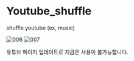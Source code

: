 # Youtube_shuffle
 shuffle youtube (ex, music)


![006](https://user-images.githubusercontent.com/61727311/125076982-8bb15580-e0fb-11eb-9e28-911f50ed0209.jpg)
![007](https://user-images.githubusercontent.com/61727311/125077020-966bea80-e0fb-11eb-8c6a-6501412aa390.jpg)


유튜브 페이지 업데이트로 지금은 사용이 불가능합니다.

